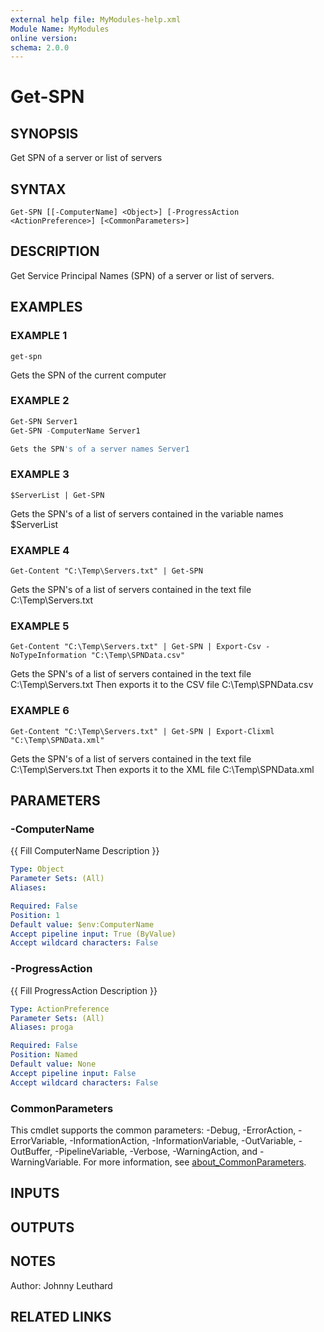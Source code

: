 ```yaml
---
external help file: MyModules-help.xml
Module Name: MyModules
online version:
schema: 2.0.0
---
```


# Get-SPN

## SYNOPSIS
Get SPN of a server or list of servers

## SYNTAX

```
Get-SPN [[-ComputerName] <Object>] [-ProgressAction <ActionPreference>] [<CommonParameters>]
```

## DESCRIPTION
Get Service Principal Names (SPN) of a server or list of servers.

## EXAMPLES

### EXAMPLE 1
```
get-spn
```

Gets the SPN of the current computer

### EXAMPLE 2
```powershell
Get-SPN Server1
Get-SPN -ComputerName Server1

Gets the SPN's of a server names Server1
```

### EXAMPLE 3
```
$ServerList | Get-SPN
```
Gets the SPN's of a list of servers contained in the variable names $ServerList


### EXAMPLE 4
```
Get-Content "C:\Temp\Servers.txt" | Get-SPN
```
Gets the SPN's of a list of servers contained in the text file C:\Temp\Servers.txt


### EXAMPLE 5
```
Get-Content "C:\Temp\Servers.txt" | Get-SPN | Export-Csv -NoTypeInformation "C:\Temp\SPNData.csv"
```

Gets the SPN's of a list of servers contained in the text file C:\Temp\Servers.txt 
Then exports it to the CSV file C:\Temp\SPNData.csv

### EXAMPLE 6
```
Get-Content "C:\Temp\Servers.txt" | Get-SPN | Export-Clixml  "C:\Temp\SPNData.xml"
```

Gets the SPN's of a list of servers contained in the text file C:\Temp\Servers.txt 
Then exports it to the XML file C:\Temp\SPNData.xml

## PARAMETERS

### -ComputerName
{{ Fill ComputerName Description }}

```yaml
Type: Object
Parameter Sets: (All)
Aliases:

Required: False
Position: 1
Default value: $env:ComputerName
Accept pipeline input: True (ByValue)
Accept wildcard characters: False
```

### -ProgressAction
{{ Fill ProgressAction Description }}

```yaml
Type: ActionPreference
Parameter Sets: (All)
Aliases: proga

Required: False
Position: Named
Default value: None
Accept pipeline input: False
Accept wildcard characters: False
```

### CommonParameters
This cmdlet supports the common parameters: -Debug, -ErrorAction, -ErrorVariable, -InformationAction, -InformationVariable, -OutVariable, -OutBuffer, -PipelineVariable, -Verbose, -WarningAction, and -WarningVariable. For more information, see [about_CommonParameters](http://go.microsoft.com/fwlink/?LinkID=113216).

## INPUTS

## OUTPUTS

## NOTES
Author: Johnny Leuthard

## RELATED LINKS
